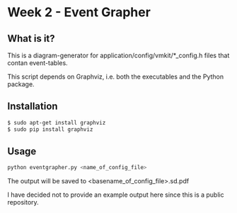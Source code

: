 # Week 2 - Event Grapher

## What is it?

This is a diagram-generator for application/config/vmkit/\*\_config.h files that contan event-tables.

This script depends on Graphviz, i.e. both the executables and the Python package.

## Installation
```bash
$ sudo apt-get install graphviz
$ sudo pip install graphviz
```

## Usage

```bash
python eventgrapher.py <name_of_config_file>
```

The output will be saved to <basename\_of\_config\_file>.sd.pdf

I have decided not to provide an example output here since this is a public repository.
